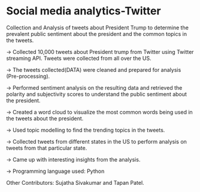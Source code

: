 # Social media analytics-Twitter

Collection and Analysis of tweets about President Trump to determine the prevalent public sentiment about the president and the common topics in the tweets.

-> Collected 10,000 tweets about President trump from Twitter using Twitter streaming API. Tweets were collected from all over the US.

-> The tweets collected(DATA) were cleaned and prepared for analysis (Pre-processing).

-> Performed sentiment analysis on the resulting data and retrieved the polarity and subjectivity scores to understand the public sentiment about the president.

-> Created a word cloud to visualize the most common words being used in the tweets about the president.

-> Used topic modelling to find the trending topics in the tweets.

-> Collected tweets from different states in the US to perform analysis on tweets from that particular state.

-> Came up with interesting insights from the analysis.

-> Programming language used: Python


Other Contributors: Sujatha Sivakumar and Tapan Patel.
